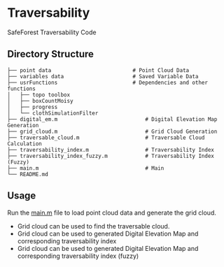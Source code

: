 # Traversability
SafeForest Traversability Code

## Directory Structure
```
├── point data                          # Point Cloud Data
├── variables data                      # Saved Variable Data
├── usrFunctions                        # Dependencies and other functions
│   ├── topo toolbox
│   ├── boxCountMoisy
│   ├── progress
│   └── clothSimulationFilter
├── digital_em.m                            # Digital Elevation Map Generation                
├── grid_cloud.m                            # Grid Cloud Generation
├── traversable_cloud.m                     # Traversable Cloud Calculation
├── traversability_index.m                  # Traversability Index 
├── traversability_index_fuzzy.m            # Traversability Index (Fuzzy)
├── main.m                                  # Main
└── README.md   
```

## Usage
Run the [main.m](traversability/main.m) file to load point cloud data and generate the grid cloud.
- Grid cloud can be used to find the traversable cloud.
- Grid cloud can be used to generated Digital Elevation Map and corresponding traversability index
- Grid cloud can be used to generated Digital Elevation Map and corresponding traversability index (fuzzy)
